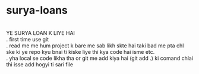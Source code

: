 # surya-loans
<br>
YE SURYA LOAN K LIYE HAI 
<br>
 . first time use git
<br>
  . read me me hum project k bare me sab likh skte hai taki bad me pta chl ske ki ye repo kyu bnai ti kiske liye thi kya code hai isme etc.
<br>
  . yha local se code likha tha or git me add kiya hai (git add .)  ki comand chlai thi isse add hogyi ti sari file 


